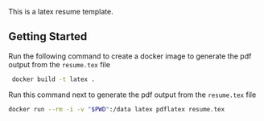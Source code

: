 This is a latex resume template.

## Getting Started

Run the following command to create a docker image to generate the pdf output from the `resume.tex` file

```bash
 docker build -t latex .
```

Run this command next to generate the pdf output from the `resume.tex` file

```bash
docker run --rm -i -v "$PWD":/data latex pdflatex resume.tex
```
